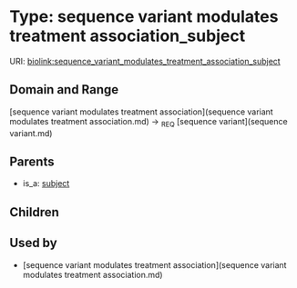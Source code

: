 
# Type: sequence variant modulates treatment association_subject




URI: [biolink:sequence_variant_modulates_treatment_association_subject](https://w3id.org/biolink/vocab/sequence_variant_modulates_treatment_association_subject)


## Domain and Range

[sequence variant modulates treatment association](sequence variant modulates treatment association.md) ->  <sub>REQ</sub> [sequence variant](sequence variant.md)

## Parents

 *  is_a: [subject](subject.md)

## Children


## Used by

 * [sequence variant modulates treatment association](sequence variant modulates treatment association.md)
